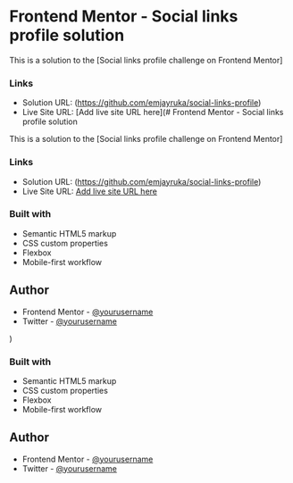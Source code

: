 # Frontend Mentor - Social links profile solution

This is a solution to the [Social links profile challenge on Frontend Mentor] 

### Links

- Solution URL: (https://github.com/emjayruka/social-links-profile)
- Live Site URL: [Add live site URL here](# Frontend Mentor - Social links profile solution

This is a solution to the [Social links profile challenge on Frontend Mentor] 

### Links

- Solution URL: (https://github.com/emjayruka/social-links-profile)
- Live Site URL: [Add live site URL here](https://emjayruka.github.io/social-links-profile/)


### Built with

- Semantic HTML5 markup
- CSS custom properties
- Flexbox
- Mobile-first workflow


## Author

- Frontend Mentor - [@yourusername](https://www.frontendmentor.io/profile/emjayruka)
- Twitter - [@yourusername](https://www.twitter.com/girlmeetscode)



)


### Built with

- Semantic HTML5 markup
- CSS custom properties
- Flexbox
- Mobile-first workflow


## Author

- Frontend Mentor - [@yourusername](https://www.frontendmentor.io/profile/emjayruka)
- Twitter - [@yourusername](https://www.twitter.com/girlmeetscode)



